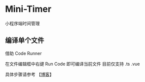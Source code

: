 # Mini-Timer
 小程序端时间管理


## 编译单个文件

借助 Code Runner

在文件编辑框中右键 Run Code 即可编译当前文件 目前仅支持 .ts .vue

具体步骤请参考 【[博客](https://zodream.cn/blog/id/107.html)】